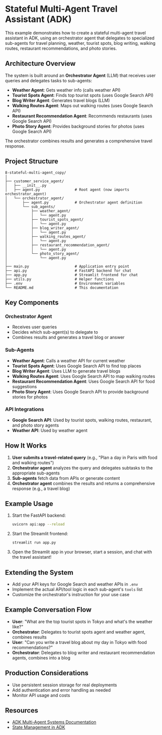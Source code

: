 # Stateful Multi-Agent Travel Assistant (ADK)

This example demonstrates how to create a stateful multi-agent travel assistant in ADK, using an orchestrator agent that delegates to specialized sub-agents for travel planning, weather, tourist spots, blog writing, walking routes, restaurant recommendations, and photo stories.

## Architecture Overview

The system is built around an **Orchestrator Agent** (LLM) that receives user queries and delegates tasks to sub-agents:

- **Weather Agent**: Gets weather info (calls weather API)
- **Tourist Spots Agent**: Finds top tourist spots (uses Google Search API)
- **Blog Writer Agent**: Generates travel blogs (LLM)
- **Walking Routes Agent**: Maps out walking routes (uses Google Search API)
- **Restaurant Recommendation Agent**: Recommends restaurants (uses Google Search API)
- **Photo Story Agent**: Provides background stories for photos (uses Google Search API)

The orchestrator combines results and generates a comprehensive travel response.

## Project Structure

```
8-stateful-multi-agent_copy/
│
├── customer_service_agent/
│   ├── __init__.py
│   ├── agent.py                # Root agent (now imports orchestrator_agent)
│   └── orchestrator_agent/
│       ├── agent.py            # Orchestrator agent definition
│       └── sub_agents/
│           ├── weather_agent/
│           │   └── agent.py
│           ├── tourist_spots_agent/
│           │   └── agent.py
│           ├── blog_writer_agent/
│           │   └── agent.py
│           ├── walking_routes_agent/
│           │   └── agent.py
│           ├── restaurant_recommendation_agent/
│           │   └── agent.py
│           └── photo_story_agent/
│               └── agent.py
│
├── main.py                     # Application entry point
├── api.py                      # FastAPI backend for chat
├── app.py                      # Streamlit frontend for chat
├── utils.py                    # Helper functions
├── .env                        # Environment variables
└── README.md                   # This documentation
```

## Key Components

### Orchestrator Agent
- Receives user queries
- Decides which sub-agent(s) to delegate to
- Combines results and generates a travel blog or answer

### Sub-Agents
- **Weather Agent**: Calls a weather API for current weather
- **Tourist Spots Agent**: Uses Google Search API to find top places
- **Blog Writer Agent**: Uses LLM to generate travel blogs
- **Walking Routes Agent**: Uses Google Search API to map walking routes
- **Restaurant Recommendation Agent**: Uses Google Search API for food suggestions
- **Photo Story Agent**: Uses Google Search API to provide background stories for photos

### API Integrations
- **Google Search API**: Used by tourist spots, walking routes, restaurant, and photo story agents
- **Weather API**: Used by weather agent

## How It Works

1. **User submits a travel-related query** (e.g., "Plan a day in Paris with food and walking routes")
2. **Orchestrator agent** analyzes the query and delegates subtasks to the appropriate sub-agents
3. **Sub-agents** fetch data from APIs or generate content
4. **Orchestrator agent** combines the results and returns a comprehensive response (e.g., a travel blog)

## Example Usage

1. Start the FastAPI backend:
   ```bash
   uvicorn api:app --reload
   ```
2. Start the Streamlit frontend:
   ```bash
   streamlit run app.py
   ```
3. Open the Streamlit app in your browser, start a session, and chat with the travel assistant!

## Extending the System
- Add your API keys for Google Search and weather APIs in `.env`
- Implement the actual API/tool logic in each sub-agent's `tools` list
- Customize the orchestrator's instruction for your use case

## Example Conversation Flow

- **User**: "What are the top tourist spots in Tokyo and what's the weather like?"
- **Orchestrator**: Delegates to tourist spots agent and weather agent, combines results
- **User**: "Can you write a travel blog about my day in Tokyo with food recommendations?"
- **Orchestrator**: Delegates to blog writer and restaurant recommendation agents, combines into a blog

## Production Considerations
- Use persistent session storage for real deployments
- Add authentication and error handling as needed
- Monitor API usage and costs

## Resources
- [ADK Multi-Agent Systems Documentation](https://google.github.io/adk-docs/agents/multi-agent-systems/)
- [State Management in ADK](https://google.github.io/adk-docs/sessions/state/)
